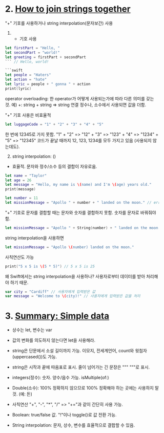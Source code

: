 # 2. [How to join strings together](https://www.hackingwithswift.com/quick-start/beginners/how-to-join-strings-together)

"+" 기호를 사용하거나 string interpolation(문자보간) 사용 
1) + 기호 사용
```swift
let firstPart = "Hello, "
let secondPart = "world!"
let greeting = firstPart + secondPart
``` // Hello, world!

```swift
let people = "Haters"
let action = "hate"
let lyric = people + " gonna " + action
print(lyric)
```
operator overloading: 한 operator가 어떻게 사용되는가에 따라 다른 의미를 갖는 것.
예) +: string + string => string 연결
정수나, 소수에서 사용되면 값을 더함.

"+" 기호 사용은 비효율적
```swift
let luggageCode = "1" + "2" + "3" + "4" + "5"
```
한 번에 12345로 가지 못함.
"1" + "2" => "12" + "3" => "123" + "4" => "1234" + "5" => "12345"
코드가 끝날 때까지 12, 123, 1234를 모두 가지고 있음 (사용되지 않는데도).

2) string interpolation: \() 
  - 효율적. 문자와 정수/소수 등의 결합이 자유로움.
```swift
let name = "Taylor"
let age = 26
let message = "Hello, my name is \(name) and I'm \(age) years old."
print(message) 
```

```swift
let number = 11
let missionMessage = "Apollo " + number + " landed on the moon." // error
```

"+" 기호로 문자를 결합할 때는 문자와 숫자를 결합하지 못함. 숫자를 문자로 바꿔줘야 함.
```swift
let missionMessage = "Apollo " + String(number) + " landed on the moon."
```

string interpolation을 사용하면
```swift
let missionMessage = "Apollo \(number) landed on the moon."
```

사칙연산도 가능
```swift
print("5 x 5 is \(5 * 5)") // 5 x 5 is 25
```

왜 Swift에서는 string interpolation을 사용하나? 
사용자로부터 데이터를 받아 처리해야 하기 때문.
```swift
var city = "Cardiff" // 사용자에게 입력받은 값
var message = "Welcome to \(city)!" // 사용자에게 입력받은 값을 처리
```

# 3. [Summary: Simple data](https://www.hackingwithswift.com/quick-start/beginners/summary-simple-data)

* 상수는 let, 변수는 var
* 값의 변화를 의도하지 않는다면 let을 사용해라.

* string은 단문에서 소설 길이까지 가능. 이모지, 전세계언어, count와 윗첨자(uppercased())도 가능.
* string은 시작과 끝에 따옴표로 표시. 줄이 넘어가는 긴 문장은 """ """로 표시.

* integers(정수): 숫자. 양수/음수 가능. isMultiple(of:)
* Double(소수): 100% 정확하지 않으므로 100% 정확해야 하는 곳에는 사용하지 말 것. (예: 돈)
* 사칙연산 "+", "-", "*", "/" => "+="과 같이 간단히 사용 가능.

* Boolean: true/false 값. "!"이나 toggle()로 값 전환 가능.

* String interpolation: 문자, 상수, 변수를 효율적으로 결합할 수 있음. 